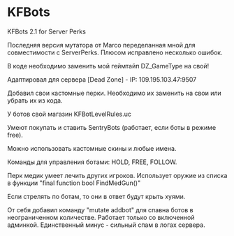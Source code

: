 # KFBots
KFBots 2.1 for Server Perks

Последняя версия мутатора от Marco переделанная мной для совместимости с ServerPerks. Плюсом исправлено несколько ошибок.

В коде необходимо заменить мой геймтайп DZ_GameType на свой!

Адаптировал для сервера [Dead Zone] - IP: 109.195.103.47:9507

Добавил свои кастомные перки. Необходимо их заменить на свои или убрать их из кода.

У ботов свой магазин KFBotLevelRules.uc

Умеют покупать и ставить SentryBots (работает, если боты в режиме free).

Можно использовать кастомные скины и любые имена.

Команды для управления ботами: HOLD, FREE, FOLLOW.

Перк медик умеет лечить других игроков. Использует оружие из списка в функции "final function bool FindMedGun()"

Если стрелять по ботам, то они в ответ будут крыть хуями.

От себя добавил команду "mutate addbot" для спавна ботов в неограниченном количестве. Работает только со включенной админкой. Единственный минус - сильный спам в логах сервера.
